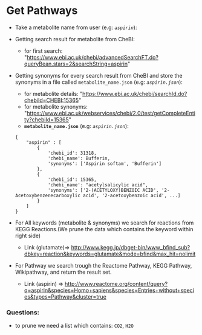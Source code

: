 # Get Pathways

- Take a metabolite name from user (e.g: _`aspirin`_):

- Getting search result for metabolite from CheBI:
	* for first search: "https://www.ebi.ac.uk/chebi/advancedSearchFT.do?queryBean.stars=2&searchString=aspirin"

- Getting synonyms for every search result from CheBI and store the synonyms in a file called `metabolite_name.json` (e.g: _`aspirin.json`_):
	* for metabolite details: "https://www.ebi.ac.uk/chebi/searchId.do?chebiId=CHEBI:15365"
	* for metabolite synonyms: "https://www.ebi.ac.uk/webservices/chebi/2.0/test/getCompleteEntity?chebiId=15365"
	* __`metabolite_name.json`__ (e.g: _`aspirin.json`_):
	```
	{
		"aspirin" : [
			{
				'chebi_id': 31318,
				'chebi_name': Bufferin,
				'synonyms': ['Aspirin softam', 'Bufferin']
			},
			{
				'chebi_id': 15365,
				'chebi_name': "acetylsalicylic acid",
				'synonyms': ['2-(ACETYLOXY)BENZOIC ACID', '2-Acetoxybenzenecarboxylic acid', '2-acetoxybenzoic acid', ...]
			}
		]
	}
	```

- For All keywords (metabolite & synonyms) we search for reactions from KEGG Reactions.(We prune the data which contains the keyword within right side)

	* Link (glutamate)=> http://www.kegg.jp/dbget-bin/www_bfind_sub?dbkey=reaction&keywords=glutamate&mode=bfind&max_hit=nolimit

- For Pathway we search trough the Reactome Pathway, KEGG Pathway, Wikipathway, and return the result set.

	* Link (aspirin) => http://www.reactome.org/content/query?q=aspirin&species=Homo+sapiens&species=Entries+without+species&types=Pathway&cluster=true





### Questions:
- to prune we need a list which contains: `CO2`, `H2O`
